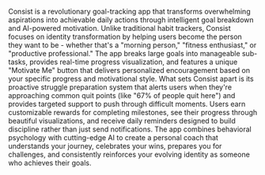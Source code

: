 Consist is a revolutionary goal-tracking app that transforms overwhelming aspirations into achievable daily actions through intelligent goal breakdown and AI-powered motivation. Unlike traditional habit trackers, Consist focuses on identity transformation by helping users become the person they want to be - whether that's a "morning person," "fitness enthusiast," or "productive professional." The app breaks large goals into manageable sub-tasks, provides real-time progress visualization, and features a unique "Motivate Me" button that delivers personalized encouragement based on your specific progress and motivational style. What sets Consist apart is its proactive struggle preparation system that alerts users when they're approaching common quit points (like "67% of people quit here") and provides targeted support to push through difficult moments. Users earn customizable rewards for completing milestones, see their progress through beautiful visualizations, and receive daily reminders designed to build discipline rather than just send notifications. The app combines behavioral psychology with cutting-edge AI to create a personal coach that understands your journey, celebrates your wins, prepares you for challenges, and consistently reinforces your evolving identity as someone who achieves their goals.
